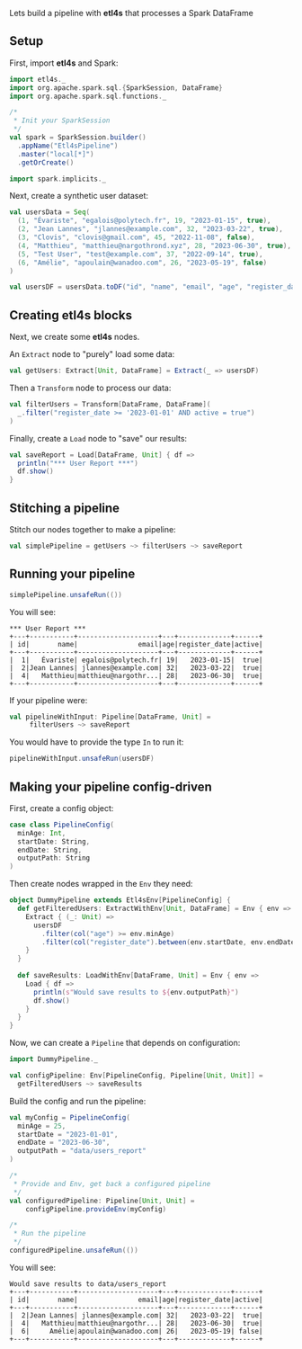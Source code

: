 
Lets build a pipeline with **etl4s** that processes a Spark DataFrame

## Setup
First, import **etl4s** and Spark:
```scala
import etl4s._
import org.apache.spark.sql.{SparkSession, DataFrame}
import org.apache.spark.sql.functions._

/*
 * Init your SparkSession
 */
val spark = SparkSession.builder()
  .appName("Etl4sPipeline")
  .master("local[*]")
  .getOrCreate()

import spark.implicits._
```

Next, create a synthetic user dataset:
```scala
val usersData = Seq(
  (1, "Évariste", "egalois@polytech.fr", 19, "2023-01-15", true),
  (2, "Jean Lannes", "jlannes@example.com", 32, "2023-03-22", true),
  (3, "Clovis", "clovis@gmail.com", 45, "2022-11-08", false),
  (4, "Matthieu", "matthieu@nargothrond.xyz", 28, "2023-06-30", true),
  (5, "Test User", "test@example.com", 37, "2022-09-14", true),
  (6, "Amélie", "apoulain@wanadoo.com", 26, "2023-05-19", false)
)

val usersDF = usersData.toDF("id", "name", "email", "age", "register_date", "active")
```

## Creating etl4s blocks
Next, we create some **etl4s** nodes.

An `Extract` node to "purely" load some data:
```scala
val getUsers: Extract[Unit, DataFrame] = Extract(_ => usersDF)
```

Then a `Transform` node to process our data:
```scala
val filterUsers = Transform[DataFrame, DataFrame](
  _.filter("register_date >= '2023-01-01' AND active = true")
)
```

Finally, create a `Load` node to "save" our results:
```scala
val saveReport = Load[DataFrame, Unit] { df =>
  println("*** User Report ***")
  df.show()
}
```

## Stitching a pipeline
Stitch our nodes together to make a pipeline:
```scala
val simplePipeline = getUsers ~> filterUsers ~> saveReport
```

## Running your pipeline
```scala
simplePipeline.unsafeRun(())
```

You will see:
```
*** User Report ***
+---+-----------+--------------------+---+-------------+------+
| id|       name|               email|age|register_date|active|
+---+-----------+--------------------+---+-------------+------+
|  1|   Évariste| egalois@polytech.fr| 19|   2023-01-15|  true|
|  2|Jean Lannes| jlannes@example.com| 32|   2023-03-22|  true|
|  4|   Matthieu|matthieu@nargothr...| 28|   2023-06-30|  true|
+---+-----------+--------------------+---+-------------+------+
```

If your pipeline were:
```scala
val pipelineWithInput: Pipeline[DataFrame, Unit] = 
     filterUsers ~> saveReport
```
You would have to provide the type `In` to run it:
```scala
pipelineWithInput.unsafeRun(usersDF)
```


## Making your pipeline config-driven
First, create a config object:

```scala
case class PipelineConfig(
  minAge: Int,
  startDate: String,
  endDate: String,
  outputPath: String
)
```

Then create nodes wrapped in the `Env` they need:
```scala
object DummyPipeline extends Etl4sEnv[PipelineConfig] {
  def getFilteredUsers: ExtractWithEnv[Unit, DataFrame] = Env { env =>
    Extract { (_: Unit) =>
      usersDF
        .filter(col("age") >= env.minAge)
        .filter(col("register_date").between(env.startDate, env.endDate))
    }
  }
  
  def saveResults: LoadWithEnv[DataFrame, Unit] = Env { env =>
    Load { df =>
      println(s"Would save results to ${env.outputPath}")
      df.show()
    }
  }
}
```

Now, we can create a `Pipeline` that depends on configuration:
```scala
import DummyPipeline._

val configPipeline: Env[PipelineConfig, Pipeline[Unit, Unit]] = 
  getFilteredUsers ~> saveResults
```

Build the config and run the pipeline:
```scala
val myConfig = PipelineConfig(
  minAge = 25,
  startDate = "2023-01-01",
  endDate = "2023-06-30",
  outputPath = "data/users_report"
)

/*
 * Provide and Env, get back a configured pipeline
 */
val configuredPipeline: Pipeline[Unit, Unit] = 
    configPipeline.provideEnv(myConfig)

/*
 * Run the pipeline
 */
configuredPipeline.unsafeRun(())
```
You will see:
```
Would save results to data/users_report
+---+-----------+--------------------+---+-------------+------+
| id|       name|               email|age|register_date|active|
+---+-----------+--------------------+---+-------------+------+
|  2|Jean Lannes| jlannes@example.com| 32|   2023-03-22|  true|
|  4|   Matthieu|matthieu@nargothr...| 28|   2023-06-30|  true|
|  6|     Amélie|apoulain@wanadoo.com| 26|   2023-05-19| false|
+---+-----------+--------------------+---+-------------+------+
```

